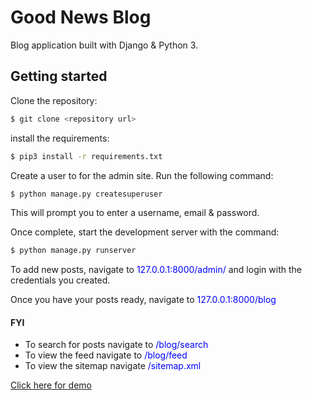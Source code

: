 # Good News Blog

Blog application built with Django & Python 3.

## Getting started
Clone the repository:
```sh
$ git clone <repository url>
```
install the requirements:

```sh
$ pip3 install -r requirements.txt
```
Create a user to for the admin site. Run the following command:

```sh
$ python manage.py createsuperuser
```
This will prompt you to enter a username, email & password.

Once complete, start the development server with the command:
```sh
$ python manage.py runserver
```
To add new posts, navigate to <span style="color:blue">127.0.0.1:8000/admin/</span> and login with the
credentials you created.

Once you have your posts ready, navigate to <span style="color:blue">127.0.0.1:8000/blog</span>

#### FYI
* To search for posts navigate to <span style="color:blue">/blog/search</span>
* To view the feed navigate to <span style="color:blue">/blog/feed</span>
* To view the sitemap navigate <span style="color:blue">/sitemap.xml</span>


[Click here for demo](https://good-news-blog.herokuapp.com)

